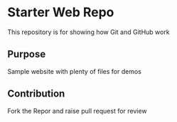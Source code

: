 # Starter Web Repo

This repository is for showing how Git and GitHub work

## Purpose

Sample website with plenty of files for demos
## Contribution 
Fork the Repor and raise pull request for review